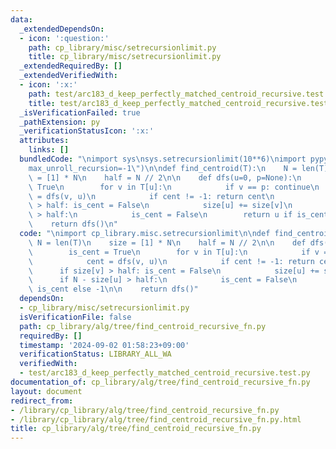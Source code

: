 ```yaml
---
data:
  _extendedDependsOn:
  - icon: ':question:'
    path: cp_library/misc/setrecursionlimit.py
    title: cp_library/misc/setrecursionlimit.py
  _extendedRequiredBy: []
  _extendedVerifiedWith:
  - icon: ':x:'
    path: test/arc183_d_keep_perfectly_matched_centroid_recursive.test.py
    title: test/arc183_d_keep_perfectly_matched_centroid_recursive.test.py
  _isVerificationFailed: true
  _pathExtension: py
  _verificationStatusIcon: ':x:'
  attributes:
    links: []
  bundledCode: "\nimport sys\nsys.setrecursionlimit(10**6)\nimport pypyjit\npypyjit.set_param(\"\
    max_unroll_recursion=-1\")\n\ndef find_centroid(T):\n    N = len(T)\n    size\
    \ = [1] * N\n    half = N // 2\n\n    def dfs(u=0, p=None):\n        is_cent =\
    \ True\n        for v in T[u]:\n            if v == p: continue\n            cent\
    \ = dfs(v, u)\n            if cent != -1: return cent\n            if size[v]\
    \ > half: is_cent = False\n            size[u] += size[v]\n        if N - size[u]\
    \ > half:\n            is_cent = False\n        return u if is_cent else -1\n\n\
    \    return dfs()\n"
  code: "\nimport cp_library.misc.setrecursionlimit\n\ndef find_centroid(T):\n   \
    \ N = len(T)\n    size = [1] * N\n    half = N // 2\n\n    def dfs(u=0, p=None):\n\
    \        is_cent = True\n        for v in T[u]:\n            if v == p: continue\n\
    \            cent = dfs(v, u)\n            if cent != -1: return cent\n      \
    \      if size[v] > half: is_cent = False\n            size[u] += size[v]\n  \
    \      if N - size[u] > half:\n            is_cent = False\n        return u if\
    \ is_cent else -1\n\n    return dfs()"
  dependsOn:
  - cp_library/misc/setrecursionlimit.py
  isVerificationFile: false
  path: cp_library/alg/tree/find_centroid_recursive_fn.py
  requiredBy: []
  timestamp: '2024-09-02 01:58:23+09:00'
  verificationStatus: LIBRARY_ALL_WA
  verifiedWith:
  - test/arc183_d_keep_perfectly_matched_centroid_recursive.test.py
documentation_of: cp_library/alg/tree/find_centroid_recursive_fn.py
layout: document
redirect_from:
- /library/cp_library/alg/tree/find_centroid_recursive_fn.py
- /library/cp_library/alg/tree/find_centroid_recursive_fn.py.html
title: cp_library/alg/tree/find_centroid_recursive_fn.py
---
```

